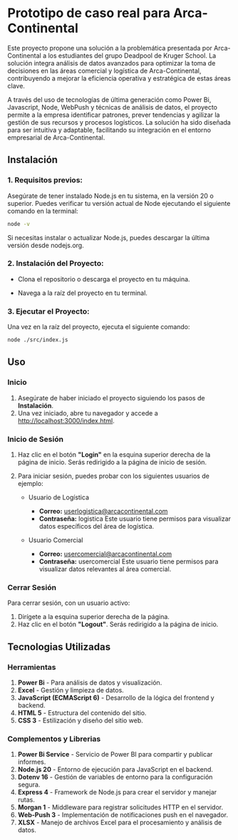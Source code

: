 # Prototipo de caso real para Arca-Continental

Este proyecto propone una solución a la problemática presentada por Arca-Continental a los estudiantes del grupo Deadpool de Kruger School. La solución integra análisis de datos avanzados para optimizar la toma de decisiones en las áreas comercial y logística de Arca-Continental, contribuyendo a mejorar la eficiencia operativa y estratégica de estas áreas clave.

A través del uso de tecnologías de última generación como Power Bi, Javascript, Node, WebPush y técnicas de análisis de datos, el proyecto permite a la empresa identificar patrones, prever tendencias y agilizar la gestión de sus recursos y procesos logísticos. La solución ha sido diseñada para ser intuitiva y adaptable, facilitando su integración en el entorno empresarial de Arca-Continental.

## Instalación
### 1. Requisitos previos:
Asegúrate de tener instalado Node.js en tu sistema, en la versión 20 o superior. Puedes verificar tu versión actual de Node ejecutando el siguiente comando en la terminal:
```sh
node -v
```
Si necesitas instalar o actualizar Node.js, puedes descargar la última versión desde nodejs.org.

### 2. Instalación del Proyecto:

* Clona el repositorio o descarga el proyecto en tu máquina.

* Navega a la raíz del proyecto en tu terminal.

### 3. Ejecutar el Proyecto:
Una vez en la raíz del proyecto, ejecuta el siguiente comando:

```sh
node ./src/index.js
```
## Uso

### Inicio
1. Asegúrate de haber iniciado el proyecto siguiendo los pasos de **Instalación**.
2. Una vez iniciado, abre tu navegador y accede a [http://localhost:3000/index.html](http://localhost:3000/index.html).

### Inicio de Sesión
1. Haz clic en el botón **"Login"** en la esquina superior derecha de la página de inicio. Serás redirigido a la página de inicio de sesión.

2. Para iniciar sesión, puedes probar con los siguientes usuarios de ejemplo:

    * Usuario de Logística

        * **Correo:** userlogistica@arcacontinental.com
        * **Contraseña:** logistica
        Este usuario tiene permisos para visualizar datos específicos del área de logística.

    * Usuario Comercial

        * **Correo:** usercomercial@arcacontinental.com
        * **Contraseña:** usercomercial
        Este usuario tiene permisos para visualizar datos relevantes al área comercial.

### Cerrar Sesión
Para cerrar sesión, con un usuario activo:

1. Dirígete a la esquina superior derecha de la página.
2. Haz clic en el botón **"Logout"**. Serás redirigido a la página de inicio.


## Tecnologias Utilizadas

### Herramientas
1. **Power Bi** - Para análisis de datos y visualización.
2. **Excel** - Gestión y limpieza de datos.
3. **JavaScript (ECMAScript 6)** -  Desarrollo de la lógica del frontend y backend.
4. **HTML 5** - Estructura del contenido del sitio.
5. **CSS 3** - Estilización y diseño del sitio web.

### Complementos y Librerias
1. **Power Bi Service** -  Servicio de Power BI para compartir y publicar informes.
2. **Node.js 20** -  Entorno de ejecución para JavaScript en el backend.
3. **Dotenv 16** - Gestión de variables de entorno para la configuración segura.
4. **Express 4** - Framework de Node.js para crear el servidor y manejar rutas.
5. **Morgan 1** - Middleware para registrar solicitudes HTTP en el servidor.
6. **Web-Push 3** - Implementación de notificaciones push en el navegador.
7. **XLSX** - Manejo de archivos Excel para el procesamiento y análisis de datos.
